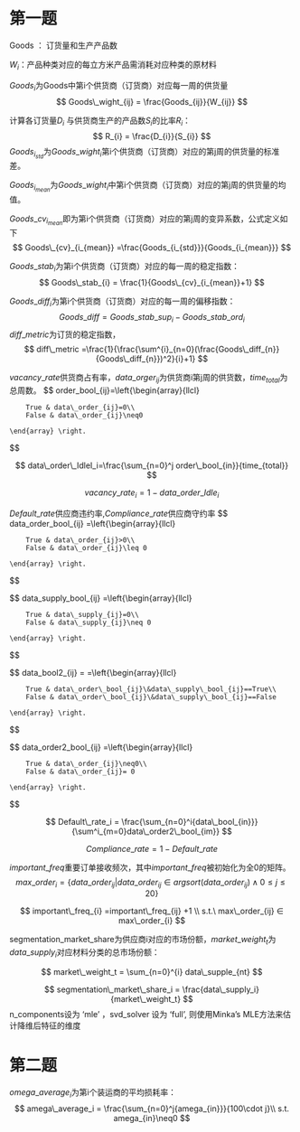 

# 第一题

Goods ： 订货量和生产产品数

$W_i$：产品种类对应的每立方米产品需消耗对应种类的原材料 





$Goods_{i}$为Goods中第i个供货商（订货商）对应每一周的供货量
$$
Goods\_wight_{ij} = \frac{Goods_{ij}}{W_{ij}}
$$


计算各订货量$D_{i}$ 与供货商生产的产品数$S_i$的比率$R_{i}$：
$$
R_{i} = \frac{D_{i}}{S_{i}}
$$
$Goods_{i_{std}}$为$Goods\_wight_{i}$第i个供货商（订货商）对应的第j周的供货量的标准差。

$Goods_{i_{mean}}$为$Goods\_wight_{i}$中第i个供货商（订货商）对应的第j周的供货量的均值。

$Goods\_{cv}_{i_{mean}}$即为第i个供货商（订货商）对应的第j周的变异系数，公式定义如下
$$
Goods\_{cv}_{i_{mean}} =\frac{Goods_{i_{std}}}{Goods_{i_{mean}}}
$$


$Goods\_stab_{i}$为第i个供货商（订货商）对应的每一周的稳定指数：
$$
Goods\_stab_{i} = \frac{1}{Goods\_{cv}_{i_{mean}}+1}
$$


$Goods\_diff_{i}$为第i个供货商（订货商）对应的每一周的偏移指数：
$$
Goods\_diff = Goods\_stab\_sup_{i} - Goods\_stab\_ord_{i}
$$
$diff\_metric$为订货的稳定指数，
$$
diff\_metric =\frac{1}{\frac{\sum^{i}_{n=0}(\frac{Goods\_diff_{n}}{Goods\_diff_{n}})^2}{i}+1}
$$


$vacancy\_rate$供货商占有率，$data\_orger_{ij}$为供货商i第j周的供货数，$time_{total}$为总周数。
$$
order\_bool_{ij}=\left\{\begin{array}{llcl}

		True & data\_order_{ij}=0\\
		False & data\_order_{ij}\neq0

	\end{array} \right.
$$

$$
data\_order\_IdleI_i=\frac{\sum_{n=0}^j order\_bool_{in}}{time_{total}}
$$


$$
vacancy\_rate_i = 1-data\_order\_Idle_i
$$

$Default\_rate$供应商违约率,$Compliance\_{rate}$供应商守约率
$$
data\_order\_bool_{ij} =\left\{\begin{array}{llcl}

		True & data\_order_{ij}>0\\
		False & data\_order_{ij}\leq 0

	\end{array} \right.
$$


$$
data\_supply\_bool_{ij} =\left\{\begin{array}{llcl}

		True & data\_supply_{ij}=0\\
		False & data\_supply_{ij}\neq 0

	\end{array} \right.
$$

$$
data\_bool2_{ij} = =\left\{\begin{array}{llcl}

		True & data\_order\_bool_{ij}\&data\_supply\_bool_{ij}==True\\
		False & data\_order\_bool_{ij}\&data\_supply\_bool_{ij}==False

	\end{array} \right.
$$


$$
data\_order2\_bool_{ij} =\left\{\begin{array}{llcl}

		True & data\_order_{ij}\neq0\\
		False & data\_order_{ij}= 0

	\end{array} \right.
$$

$$
Default\_rate_i = \frac{\sum_{n=0}^i{data\_bool_{in}}}{\sum^i_{m=0}data\_order2\_bool_{im}}
$$

$$
Compliance\_{rate} = 1- Default\_rate
$$



$important\_freq$重要订单接收频次，其中$important\_freq$被初始化为全0的矩阵。
$$
max\_order_{i} =\{data\_order_{ij}|data\_order_{ij}∈argsort(data\_order_{ij}) \wedge 0\leq j\leq20\}
$$

$$
important\_freq_{i} =important\_freq_{ij} +1
\\
s.t.\ max\_order_{ij} ∈ max\_order_{i}
$$


segmentation_market_share为供应商i对应的市场份额，$market\_weight_t$为$data\_supply_i$对应材料分类的总市场份额：


$$
market\_weight_t = \sum_{n=0}^{i} data\_supple_{nt}
$$

$$
segmentation\_market\_share_i =  \frac{data\_supply_i}{market\_weight_t}
$$
n_components设为 ‘mle’ ，svd_solver 设为 ‘full’, 则使用Minka’s MLE方法来估计降维后特征的维度



# 第二题



$omega\_average_i$为第i个装运商的平均损耗率：
$$
amega\_average_i = \frac{\sum_{n=0}^j{amega_{in}}}{100\cdot j}\\
s.t. amega_{in}\neq0
$$

